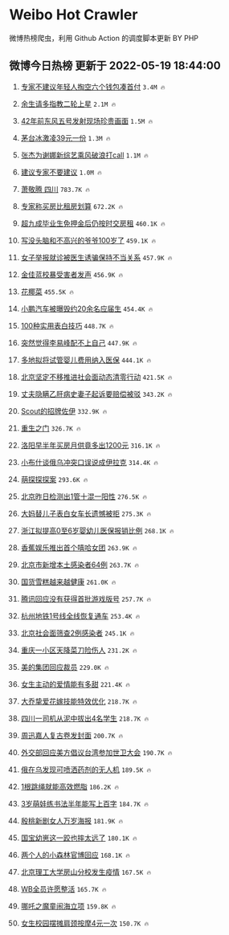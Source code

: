 # Weibo Hot Crawler 



微博热榜爬虫，利用 Github Action 的调度脚本更新 BY PHP 


## 微博今日热榜 更新于 2022-05-19 18:44:00 
1. [专家不建议年轻人掏空六个钱包凑首付](https://s.weibo.com/weibo?q=%23%E4%B8%93%E5%AE%B6%E4%B8%8D%E5%BB%BA%E8%AE%AE%E5%B9%B4%E8%BD%BB%E4%BA%BA%E6%8E%8F%E7%A9%BA%E5%85%AD%E4%B8%AA%E9%92%B1%E5%8C%85%E5%87%91%E9%A6%96%E4%BB%98%23&Refer=top) `3.4M 🔥` 

1. [余生请多指教二轮上星](https://s.weibo.com/weibo?q=%23%E4%BD%99%E7%94%9F%E8%AF%B7%E5%A4%9A%E6%8C%87%E6%95%99%E4%BA%8C%E8%BD%AE%E4%B8%8A%E6%98%9F%23&Refer=top) `2.1M 🔥` 

1. [42年前东风五号发射现场珍贵画面](https://s.weibo.com/weibo?q=%2342%E5%B9%B4%E5%89%8D%E4%B8%9C%E9%A3%8E%E4%BA%94%E5%8F%B7%E5%8F%91%E5%B0%84%E7%8E%B0%E5%9C%BA%E7%8F%8D%E8%B4%B5%E7%94%BB%E9%9D%A2%23&Refer=top) `1.5M 🔥` 

1. [茅台冰激凌39元一份](https://s.weibo.com/weibo?q=%23%E8%8C%85%E5%8F%B0%E5%86%B0%E6%BF%80%E5%87%8C39%E5%85%83%E4%B8%80%E4%BB%BD%23&Refer=top) `1.3M 🔥` 

1. [张杰为谢娜新综艺乘风破浪打call](https://s.weibo.com/weibo?q=%23%E5%BC%A0%E6%9D%B0%E4%B8%BA%E8%B0%A2%E5%A8%9C%E6%96%B0%E7%BB%BC%E8%89%BA%E4%B9%98%E9%A3%8E%E7%A0%B4%E6%B5%AA%E6%89%93call%23&Refer=top) `1.1M 🔥` 

1. [建议专家不要建议](https://s.weibo.com/weibo?q=%23%E5%BB%BA%E8%AE%AE%E4%B8%93%E5%AE%B6%E4%B8%8D%E8%A6%81%E5%BB%BA%E8%AE%AE%23&Refer=top) `1.0M 🔥` 

1. [萧敬腾 四川](https://s.weibo.com/weibo?q=%E8%90%A7%E6%95%AC%E8%85%BE%20%E5%9B%9B%E5%B7%9D&Refer=top) `783.7K 🔥` 

1. [专家称买房比租房划算](https://s.weibo.com/weibo?q=%23%E4%B8%93%E5%AE%B6%E7%A7%B0%E4%B9%B0%E6%88%BF%E6%AF%94%E7%A7%9F%E6%88%BF%E5%88%92%E7%AE%97%23&Refer=top) `672.2K 🔥` 

1. [超九成毕业生免押金后仍按时交房租](https://s.weibo.com/weibo?q=%23%E8%B6%85%E4%B9%9D%E6%88%90%E6%AF%95%E4%B8%9A%E7%94%9F%E5%85%8D%E6%8A%BC%E9%87%91%E5%90%8E%E4%BB%8D%E6%8C%89%E6%97%B6%E4%BA%A4%E6%88%BF%E7%A7%9F%23&Refer=top) `460.1K 🔥` 

1. [写没头脑和不高兴的爷爷100岁了](https://s.weibo.com/weibo?q=%23%E5%86%99%E6%B2%A1%E5%A4%B4%E8%84%91%E5%92%8C%E4%B8%8D%E9%AB%98%E5%85%B4%E7%9A%84%E7%88%B7%E7%88%B7100%E5%B2%81%E4%BA%86%23&Refer=top) `459.1K 🔥` 

1. [女子举报就诊被医生诱骗保持不当关系](https://s.weibo.com/weibo?q=%23%E5%A5%B3%E5%AD%90%E4%B8%BE%E6%8A%A5%E5%B0%B1%E8%AF%8A%E8%A2%AB%E5%8C%BB%E7%94%9F%E8%AF%B1%E9%AA%97%E4%BF%9D%E6%8C%81%E4%B8%8D%E5%BD%93%E5%85%B3%E7%B3%BB%23&Refer=top) `457.9K 🔥` 

1. [金佳蓝校暴受害者发声](https://s.weibo.com/weibo?q=%23%E9%87%91%E4%BD%B3%E8%93%9D%E6%A0%A1%E6%9A%B4%E5%8F%97%E5%AE%B3%E8%80%85%E5%8F%91%E5%A3%B0%23&Refer=top) `456.9K 🔥` 

1. [花椰菜](https://s.weibo.com/weibo?q=%E8%8A%B1%E6%A4%B0%E8%8F%9C&Refer=top) `455.5K 🔥` 

1. [小鹏汽车被曝毁约20余名应届生](https://s.weibo.com/weibo?q=%23%E5%B0%8F%E9%B9%8F%E6%B1%BD%E8%BD%A6%E8%A2%AB%E6%9B%9D%E6%AF%81%E7%BA%A620%E4%BD%99%E5%90%8D%E5%BA%94%E5%B1%8A%E7%94%9F%23&Refer=top) `454.4K 🔥` 

1. [100种实用表白技巧](https://s.weibo.com/weibo?q=%23100%E7%A7%8D%E5%AE%9E%E7%94%A8%E8%A1%A8%E7%99%BD%E6%8A%80%E5%B7%A7%23&Refer=top) `448.7K 🔥` 

1. [突然觉得李易峰配不上自己](https://s.weibo.com/weibo?q=%23%E7%AA%81%E7%84%B6%E8%A7%89%E5%BE%97%E6%9D%8E%E6%98%93%E5%B3%B0%E9%85%8D%E4%B8%8D%E4%B8%8A%E8%87%AA%E5%B7%B1%23&Refer=top) `447.9K 🔥` 

1. [多地拟将试管婴儿费用纳入医保](https://s.weibo.com/weibo?q=%23%E5%A4%9A%E5%9C%B0%E6%8B%9F%E5%B0%86%E8%AF%95%E7%AE%A1%E5%A9%B4%E5%84%BF%E8%B4%B9%E7%94%A8%E7%BA%B3%E5%85%A5%E5%8C%BB%E4%BF%9D%23&Refer=top) `444.1K 🔥` 

1. [北京坚定不移推进社会面动态清零行动](https://s.weibo.com/weibo?q=%23%E5%8C%97%E4%BA%AC%E5%9D%9A%E5%AE%9A%E4%B8%8D%E7%A7%BB%E6%8E%A8%E8%BF%9B%E7%A4%BE%E4%BC%9A%E9%9D%A2%E5%8A%A8%E6%80%81%E6%B8%85%E9%9B%B6%E8%A1%8C%E5%8A%A8%23&Refer=top) `421.5K 🔥` 

1. [丈夫隐瞒乙肝病史妻子起诉要赔偿被驳](https://s.weibo.com/weibo?q=%23%E4%B8%88%E5%A4%AB%E9%9A%90%E7%9E%92%E4%B9%99%E8%82%9D%E7%97%85%E5%8F%B2%E5%A6%BB%E5%AD%90%E8%B5%B7%E8%AF%89%E8%A6%81%E8%B5%94%E5%81%BF%E8%A2%AB%E9%A9%B3%23&Refer=top) `343.2K 🔥` 

1. [Scout的招牌佐伊](https://s.weibo.com/weibo?q=%23Scout%E7%9A%84%E6%8B%9B%E7%89%8C%E4%BD%90%E4%BC%8A%23&Refer=top) `332.9K 🔥` 

1. [重生之门](https://s.weibo.com/weibo?q=%23%E9%87%8D%E7%94%9F%E4%B9%8B%E9%97%A8%23&Refer=top) `326.7K 🔥` 

1. [洛阳早半年买房月供竟多出1200元](https://s.weibo.com/weibo?q=%23%E6%B4%9B%E9%98%B3%E6%97%A9%E5%8D%8A%E5%B9%B4%E4%B9%B0%E6%88%BF%E6%9C%88%E4%BE%9B%E7%AB%9F%E5%A4%9A%E5%87%BA1200%E5%85%83%23&Refer=top) `316.1K 🔥` 

1. [小布什谈俄乌冲突口误说成伊拉克](https://s.weibo.com/weibo?q=%23%E5%B0%8F%E5%B8%83%E4%BB%80%E8%B0%88%E4%BF%84%E4%B9%8C%E5%86%B2%E7%AA%81%E5%8F%A3%E8%AF%AF%E8%AF%B4%E6%88%90%E4%BC%8A%E6%8B%89%E5%85%8B%23&Refer=top) `314.4K 🔥` 

1. [萌探探探案](https://s.weibo.com/weibo?q=%E8%90%8C%E6%8E%A2%E6%8E%A2%E6%8E%A2%E6%A1%88&Refer=top) `293.6K 🔥` 

1. [北京昨日检测出1管十混一阳性](https://s.weibo.com/weibo?q=%23%E5%8C%97%E4%BA%AC%E6%98%A8%E6%97%A5%E6%A3%80%E6%B5%8B%E5%87%BA1%E7%AE%A1%E5%8D%81%E6%B7%B7%E4%B8%80%E9%98%B3%E6%80%A7%23&Refer=top) `276.5K 🔥` 

1. [大妈替儿子表白女车长遗憾被拒](https://s.weibo.com/weibo?q=%23%E5%A4%A7%E5%A6%88%E6%9B%BF%E5%84%BF%E5%AD%90%E8%A1%A8%E7%99%BD%E5%A5%B3%E8%BD%A6%E9%95%BF%E9%81%97%E6%86%BE%E8%A2%AB%E6%8B%92%23&Refer=top) `275.3K 🔥` 

1. [浙江拟提高0至6岁婴幼儿医保报销比例](https://s.weibo.com/weibo?q=%23%E6%B5%99%E6%B1%9F%E6%8B%9F%E6%8F%90%E9%AB%980%E8%87%B36%E5%B2%81%E5%A9%B4%E5%B9%BC%E5%84%BF%E5%8C%BB%E4%BF%9D%E6%8A%A5%E9%94%80%E6%AF%94%E4%BE%8B%23&Refer=top) `268.1K 🔥` 

1. [香蕉娱乐推出首个嘻哈女团](https://s.weibo.com/weibo?q=%23%E9%A6%99%E8%95%89%E5%A8%B1%E4%B9%90%E6%8E%A8%E5%87%BA%E9%A6%96%E4%B8%AA%E5%98%BB%E5%93%88%E5%A5%B3%E5%9B%A2%23&Refer=top) `263.9K 🔥` 

1. [北京市新增本土感染者64例](https://s.weibo.com/weibo?q=%23%E5%8C%97%E4%BA%AC%E5%B8%82%E6%96%B0%E5%A2%9E%E6%9C%AC%E5%9C%9F%E6%84%9F%E6%9F%93%E8%80%8564%E4%BE%8B%23&Refer=top) `263.7K 🔥` 

1. [国货雪糕越来越健康](https://s.weibo.com/weibo?q=%23%E5%9B%BD%E8%B4%A7%E9%9B%AA%E7%B3%95%E8%B6%8A%E6%9D%A5%E8%B6%8A%E5%81%A5%E5%BA%B7%23&Refer=top) `261.0K 🔥` 

1. [腾讯回应没有获得首批游戏版号](https://s.weibo.com/weibo?q=%23%E8%85%BE%E8%AE%AF%E5%9B%9E%E5%BA%94%E6%B2%A1%E6%9C%89%E8%8E%B7%E5%BE%97%E9%A6%96%E6%89%B9%E6%B8%B8%E6%88%8F%E7%89%88%E5%8F%B7%23&Refer=top) `257.7K 🔥` 

1. [杭州地铁1号线全线恢复通车](https://s.weibo.com/weibo?q=%23%E6%9D%AD%E5%B7%9E%E5%9C%B0%E9%93%811%E5%8F%B7%E7%BA%BF%E5%85%A8%E7%BA%BF%E6%81%A2%E5%A4%8D%E9%80%9A%E8%BD%A6%23&Refer=top) `253.4K 🔥` 

1. [北京社会面筛查2例感染者](https://s.weibo.com/weibo?q=%23%E5%8C%97%E4%BA%AC%E7%A4%BE%E4%BC%9A%E9%9D%A2%E7%AD%9B%E6%9F%A52%E4%BE%8B%E6%84%9F%E6%9F%93%E8%80%85%23&Refer=top) `245.1K 🔥` 

1. [重庆一小区天降菜刀险伤人](https://s.weibo.com/weibo?q=%23%E9%87%8D%E5%BA%86%E4%B8%80%E5%B0%8F%E5%8C%BA%E5%A4%A9%E9%99%8D%E8%8F%9C%E5%88%80%E9%99%A9%E4%BC%A4%E4%BA%BA%23&Refer=top) `231.2K 🔥` 

1. [美的集团回应裁员](https://s.weibo.com/weibo?q=%23%E7%BE%8E%E7%9A%84%E9%9B%86%E5%9B%A2%E5%9B%9E%E5%BA%94%E8%A3%81%E5%91%98%23&Refer=top) `229.0K 🔥` 

1. [女生主动的爱情能有多甜](https://s.weibo.com/weibo?q=%23%E5%A5%B3%E7%94%9F%E4%B8%BB%E5%8A%A8%E7%9A%84%E7%88%B1%E6%83%85%E8%83%BD%E6%9C%89%E5%A4%9A%E7%94%9C%23&Refer=top) `221.4K 🔥` 

1. [大乔挚爱花嫁技能特效优化](https://s.weibo.com/weibo?q=%23%E5%A4%A7%E4%B9%94%E6%8C%9A%E7%88%B1%E8%8A%B1%E5%AB%81%E6%8A%80%E8%83%BD%E7%89%B9%E6%95%88%E4%BC%98%E5%8C%96%23&Refer=top) `218.7K 🔥` 

1. [四川一司机从泥中拔出4名学生](https://s.weibo.com/weibo?q=%23%E5%9B%9B%E5%B7%9D%E4%B8%80%E5%8F%B8%E6%9C%BA%E4%BB%8E%E6%B3%A5%E4%B8%AD%E6%8B%94%E5%87%BA4%E5%90%8D%E5%AD%A6%E7%94%9F%23&Refer=top) `218.7K 🔥` 

1. [周迅嘉人复古卷发封面](https://s.weibo.com/weibo?q=%23%E5%91%A8%E8%BF%85%E5%98%89%E4%BA%BA%E5%A4%8D%E5%8F%A4%E5%8D%B7%E5%8F%91%E5%B0%81%E9%9D%A2%23&Refer=top) `200.7K 🔥` 

1. [外交部回应美方倡议台湾参加世卫大会](https://s.weibo.com/weibo?q=%23%E5%A4%96%E4%BA%A4%E9%83%A8%E5%9B%9E%E5%BA%94%E7%BE%8E%E6%96%B9%E5%80%A1%E8%AE%AE%E5%8F%B0%E6%B9%BE%E5%8F%82%E5%8A%A0%E4%B8%96%E5%8D%AB%E5%A4%A7%E4%BC%9A%23&Refer=top) `190.7K 🔥` 

1. [俄在乌发现可喷洒药剂的无人机](https://s.weibo.com/weibo?q=%23%E4%BF%84%E5%9C%A8%E4%B9%8C%E5%8F%91%E7%8E%B0%E5%8F%AF%E5%96%B7%E6%B4%92%E8%8D%AF%E5%89%82%E7%9A%84%E6%97%A0%E4%BA%BA%E6%9C%BA%23&Refer=top) `189.5K 🔥` 

1. [1根跳绳就能高效燃脂](https://s.weibo.com/weibo?q=%231%E6%A0%B9%E8%B7%B3%E7%BB%B3%E5%B0%B1%E8%83%BD%E9%AB%98%E6%95%88%E7%87%83%E8%84%82%23&Refer=top) `186.2K 🔥` 

1. [3岁萌娃练书法半年能写上百字](https://s.weibo.com/weibo?q=%233%E5%B2%81%E8%90%8C%E5%A8%83%E7%BB%83%E4%B9%A6%E6%B3%95%E5%8D%8A%E5%B9%B4%E8%83%BD%E5%86%99%E4%B8%8A%E7%99%BE%E5%AD%97%23&Refer=top) `184.7K 🔥` 

1. [殷桃新剧女人万岁海报](https://s.weibo.com/weibo?q=%23%E6%AE%B7%E6%A1%83%E6%96%B0%E5%89%A7%E5%A5%B3%E4%BA%BA%E4%B8%87%E5%B2%81%E6%B5%B7%E6%8A%A5%23&Refer=top) `181.9K 🔥` 

1. [国宝幼崽这一跤也摔太远了](https://s.weibo.com/weibo?q=%23%E5%9B%BD%E5%AE%9D%E5%B9%BC%E5%B4%BD%E8%BF%99%E4%B8%80%E8%B7%A4%E4%B9%9F%E6%91%94%E5%A4%AA%E8%BF%9C%E4%BA%86%23&Refer=top) `180.1K 🔥` 

1. [两个人的小森林官博回应](https://s.weibo.com/weibo?q=%23%E4%B8%A4%E4%B8%AA%E4%BA%BA%E7%9A%84%E5%B0%8F%E6%A3%AE%E6%9E%97%E5%AE%98%E5%8D%9A%E5%9B%9E%E5%BA%94%23&Refer=top) `168.1K 🔥` 

1. [北京理工大学房山分校发生疫情](https://s.weibo.com/weibo?q=%23%E5%8C%97%E4%BA%AC%E7%90%86%E5%B7%A5%E5%A4%A7%E5%AD%A6%E6%88%BF%E5%B1%B1%E5%88%86%E6%A0%A1%E5%8F%91%E7%94%9F%E7%96%AB%E6%83%85%23&Refer=top) `167.5K 🔥` 

1. [WB全员许愿整活](https://s.weibo.com/weibo?q=%23WB%E5%85%A8%E5%91%98%E8%AE%B8%E6%84%BF%E6%95%B4%E6%B4%BB%23&Refer=top) `165.7K 🔥` 

1. [哪吒之魔童闹海立项](https://s.weibo.com/weibo?q=%23%E5%93%AA%E5%90%92%E4%B9%8B%E9%AD%94%E7%AB%A5%E9%97%B9%E6%B5%B7%E7%AB%8B%E9%A1%B9%23&Refer=top) `159.8K 🔥` 

1. [女生校园摆摊肩颈按摩4元一次](https://s.weibo.com/weibo?q=%23%E5%A5%B3%E7%94%9F%E6%A0%A1%E5%9B%AD%E6%91%86%E6%91%8A%E8%82%A9%E9%A2%88%E6%8C%89%E6%91%A94%E5%85%83%E4%B8%80%E6%AC%A1%23&Refer=top) `150.7K 🔥` 

